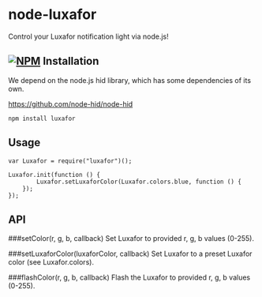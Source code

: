 node-luxafor
====

Control your Luxafor notification light via node.js!

[![NPM](https://nodei.co/npm/luxafor.png?downloads=true&stars=true)](https://nodei.co/npm/luxafor/)
Installation
----

We depend on the node.js hid library, which has some dependencies of its own.

https://github.com/node-hid/node-hid

```
npm install luxafor
```

Usage
----

```
var Luxafor = require("luxafor")();

Luxafor.init(function () {
        Luxafor.setLuxaforColor(Luxafor.colors.blue, function () {
	});
});
```

API
----

###setColor(r, g, b, callback)
Set Luxafor to provided r, g, b values (0-255).

###setLuxaforColor(luxaforColor, callback)
Set Luxafor to a preset Luxafor color (see Luxafor.colors).

###flashColor(r, g, b, callback)
Flash the Luxafor to provided r, g, b values (0-255).